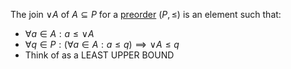 The join $\vee A$ of $A \subseteq P$ for a 
[preorder](/docs/math/defs/preorder.qmd)
$(P, \leq)$ is an element such that:

- $\forall a \in A: a \leq \vee A$
- $\forall q \in P: (\forall a \in A: a \leq q) \implies \vee A \leq q$
- Think of as a LEAST UPPER BOUND